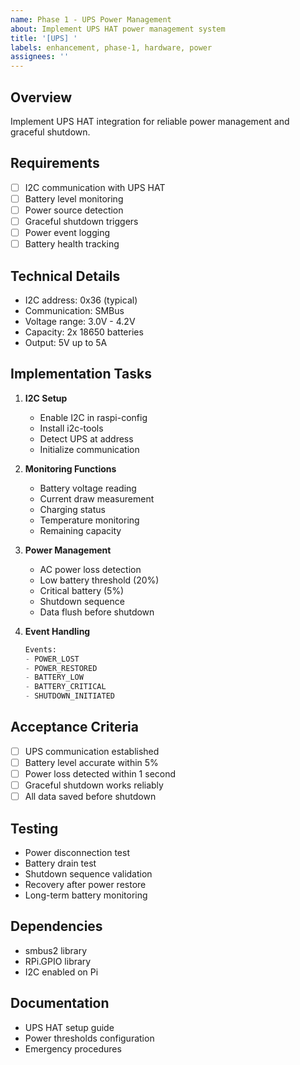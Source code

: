 ```yaml
---
name: Phase 1 - UPS Power Management
about: Implement UPS HAT power management system
title: '[UPS] '
labels: enhancement, phase-1, hardware, power
assignees: ''
---
```


## Overview
Implement UPS HAT integration for reliable power management and graceful shutdown.

## Requirements
- [ ] I2C communication with UPS HAT
- [ ] Battery level monitoring
- [ ] Power source detection
- [ ] Graceful shutdown triggers
- [ ] Power event logging
- [ ] Battery health tracking

## Technical Details
- I2C address: 0x36 (typical)
- Communication: SMBus
- Voltage range: 3.0V - 4.2V
- Capacity: 2x 18650 batteries
- Output: 5V up to 5A

## Implementation Tasks
1. **I2C Setup**
   - Enable I2C in raspi-config
   - Install i2c-tools
   - Detect UPS at address
   - Initialize communication

2. **Monitoring Functions**
   - Battery voltage reading
   - Current draw measurement
   - Charging status
   - Temperature monitoring
   - Remaining capacity

3. **Power Management**
   - AC power loss detection
   - Low battery threshold (20%)
   - Critical battery (5%)
   - Shutdown sequence
   - Data flush before shutdown

4. **Event Handling**
   ```python
   Events:
   - POWER_LOST
   - POWER_RESTORED  
   - BATTERY_LOW
   - BATTERY_CRITICAL
   - SHUTDOWN_INITIATED
   ```

## Acceptance Criteria
- [ ] UPS communication established
- [ ] Battery level accurate within 5%
- [ ] Power loss detected within 1 second
- [ ] Graceful shutdown works reliably
- [ ] All data saved before shutdown

## Testing
- Power disconnection test
- Battery drain test
- Shutdown sequence validation
- Recovery after power restore
- Long-term battery monitoring

## Dependencies
- smbus2 library
- RPi.GPIO library
- I2C enabled on Pi

## Documentation
- UPS HAT setup guide
- Power thresholds configuration
- Emergency procedures